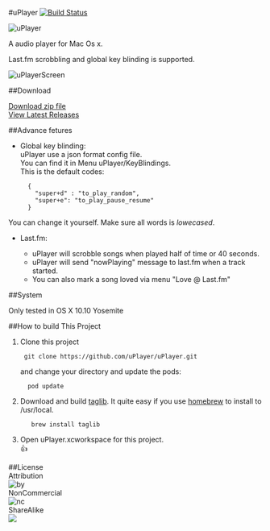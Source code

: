 #uPlayer [![Build Status](https://travis-ci.org/uPlayer/uPlayer.svg?branch=master)](https://travis-ci.org/uPlayer/uPlayer)  

![uPlayer](res/uPlayer.png)    

A audio player for Mac Os x.  

Last.fm scrobbling and global key blinding is supported.

![uPlayerScreen](res/uPlayerScreen.png)

##Download  

[Download zip file](https://code.aliyun.com/liaogang/smine_release/raw/master/Smine.zip)  
[View Latest Releases](https://github.com/uPlayer/uPlayer/releases/latest)  


##Advance fetures  

* Global key blinding:  
uPlayer use a json format config file.  
You can find it in Menu uPlayer/KeyBlindings.  
This is the default codes:  

		{
		  "super+d" : "to_play_random",
	      "super+e": "to_play_pause_resume"
		}

You can change it yourself. Make sure all words is *lowecased*.

* Last.fm:  
	 
	 * uPlayer will scrobble songs when played half of time or 40 seconds.  
	 * uPlayer will send "nowPlaying" message to last.fm when a track started.
	 * You can also mark a song loved via menu "Love @ Last.fm"

##System  

Only tested in OS X 10.10 Yosemite  


##How to build This Project  

1. Clone this project 
		
		git clone https://github.com/uPlayer/uPlayer.git 
	
	 and change your directory and update the pods:
	 
		 pod update
	 
2. Download and build [taglib](www.taglib.com). It quite easy if you use [homebrew](http://brew.sh) to install to /usr/local.   
 
		  brew install taglib

3. Open uPlayer.xcworkspace for this project.   
	  👍



##License   
Attribution  
![by](https://creativecommons.org/images/deed/by.png)   
NonCommercial  
![nc](https://creativecommons.org/images/deed/nc.png)   
ShareAlike   
![](https://creativecommons.org/images/deed/sa.png)  






